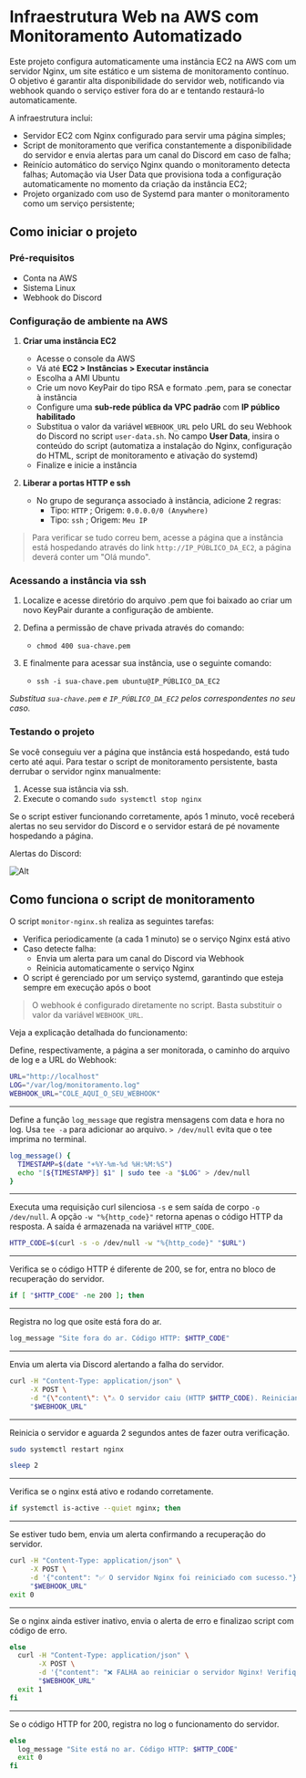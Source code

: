 # Infraestrutura Web na AWS com Monitoramento Automatizado

Este projeto configura automaticamente uma instância EC2 na AWS com um servidor Nginx, um site estático e um sistema de monitoramento contínuo. O objetivo é garantir alta disponibilidade do servidor web, notificando via webhook quando o serviço estiver fora do ar e tentando restaurá-lo automaticamente.

A infraestrutura inclui:

* Servidor EC2 com Nginx configurado para servir uma página simples;
* Script de monitoramento que verifica constantemente a disponibilidade do servidor e envia alertas para um canal do Discord em caso de falha;
* Reinício automático do serviço Nginx quando o monitoramento detecta falhas;
Automação via User Data que provisiona toda a configuração automaticamente no momento da criação da instância EC2;
* Projeto organizado com uso de Systemd para manter o monitoramento como um serviço persistente;

## Como iniciar o projeto

### Pré-requisitos

* Conta na AWS
* Sistema Linux
* Webhook do Discord

### Configuração de ambiente na AWS

1. **Criar uma instância EC2**

    * Acesse o console da AWS
    * Vá até **EC2 > Instâncias > Executar instância**
    * Escolha a AMI Ubuntu
    * Crie um novo KeyPair do tipo RSA e formato .pem, para se conectar à instância
    * Configure uma **sub-rede pública da VPC padrão** com **IP público habilitado**
    * Substitua o valor da variável `WEBHOOK_URL` pelo URL do seu Webhook do Discord no script `user-data.sh`. No campo **User Data**, insira o conteúdo do script (automatiza a instalação do Nginx, configuração do HTML, script de monitoramento e ativação do systemd)
    * Finalize e inicie a instância

2. **Liberar a portas HTTP e ssh**

    * No grupo de segurança associado à instância, adicione 2 regras:
        * Tipo: `HTTP` ; Origem: `0.0.0.0/0 (Anywhere)`
        * Tipo: `ssh` ; Origem: `Meu IP`

> Para verificar se tudo correu bem, acesse a página que a instância está hospedando através do link `http://IP_PÚBLICO_DA_EC2`, a página deverá conter um "Olá mundo".

### Acessando a instância via ssh

1. Localize e acesse diretório do arquivo .pem que foi baixado ao criar um novo KeyPair durante a configuração de ambiente.

2. Defina a permissão de chave privada através do comando:
    * `chmod 400 sua-chave.pem`

3. E finalmente para acessar sua instância, use o seguinte comando:
    * `ssh -i sua-chave.pem ubuntu@IP_PÚBLICO_DA_EC2`

_Substitua `sua-chave.pem` e `IP_PÚBLICO_DA_EC2` pelos correspondentes no seu caso._

### Testando o projeto

Se você conseguiu ver a página que instância está hospedando, está tudo certo até aqui. Para testar o script de monitoramento persistente, basta derrubar o servidor nginx manualmente:

1. Acesse sua istância via ssh.
2. Execute o comando `sudo systemctl stop nginx`

Se o script estiver funcionando corretamente, após 1 minuto, você receberá alertas no seu servidor do Discord e o servidor estará de pé novamente hospedando a página.

Alertas do Discord:

![Alt](https://i.imgur.com/v5ub94D.png)

## Como funciona o script de monitoramento

O script `monitor-nginx.sh` realiza as seguintes tarefas:

* Verifica periodicamente (a cada 1 minuto) se o serviço Nginx está ativo
* Caso detecte falha:
  * Envia um alerta para um canal do Discord via Webhook
  * Reinicia automaticamente o serviço Nginx
* O script é gerenciado por um serviço systemd, garantindo que esteja sempre em execução após o boot

> O webhook é configurado diretamente no script. Basta substituir o valor da variável `WEBHOOK_URL`.

Veja a explicação detalhada do funcionamento:

Define, respectivamente, a página a ser monitorada, o caminho do arquivo de log e a URL do Webhook:

~~~bash
URL="http://localhost"
LOG="/var/log/monitoramento.log"
WEBHOOK_URL="COLE_AQUI_O_SEU_WEBHOOK"
~~~

---

Define a função `log_message` que registra mensagens com data e hora no log. Usa `tee -a` para adicionar ao arquivo. `> /dev/null` evita que o tee imprima no terminal.

~~~bash
log_message() {
  TIMESTAMP=$(date "+%Y-%m-%d %H:%M:%S")
  echo "[${TIMESTAMP}] $1" | sudo tee -a "$LOG" > /dev/null
}
~~~

---

Executa uma requisição curl silenciosa `-s` e sem saída de corpo `-o /dev/null`. A opção `-w "%{http_code}"` retorna apenas o código HTTP da resposta. A saída é armazenada na variável `HTTP_CODE`.

~~~bash
HTTP_CODE=$(curl -s -o /dev/null -w "%{http_code}" "$URL")
~~~

---

Verifica se o código HTTP é diferente de 200, se for, entra no bloco de recuperação do servidor.

~~~bash
if [ "$HTTP_CODE" -ne 200 ]; then
~~~

---

Registra no log que osite está fora do ar.

~~~bash
log_message "Site fora do ar. Código HTTP: $HTTP_CODE"
~~~

---

Envia um alerta via Discord alertando a falha do servidor.

~~~bash
curl -H "Content-Type: application/json" \
     -X POST \
     -d "{\"content\": \"⚠️ O servidor caiu (HTTP $HTTP_CODE). Reiniciando o Nginx...\"}" \
     "$WEBHOOK_URL"
~~~

---

Reinicia o servidor e aguarda 2 segundos antes de fazer outra verificação.

~~~bash
sudo systemctl restart nginx

sleep 2
~~~

---

Verifica se o nginx está ativo e rodando corretamente.

~~~bash
if systemctl is-active --quiet nginx; then
~~~

---

Se estiver tudo bem, envia um alerta confirmando a recuperação do servidor.

~~~bash
curl -H "Content-Type: application/json" \
     -X POST \
     -d '{"content": "✅ O servidor Nginx foi reiniciado com sucesso."}' \
     "$WEBHOOK_URL"
exit 0
~~~

---

Se o nginx ainda estiver inativo, envia o alerta de erro e finalizao script com código de erro.

~~~bash
else
  curl -H "Content-Type: application/json" \
       -X POST \
       -d '{"content": "❌ FALHA ao reiniciar o servidor Nginx! Verifique manualmente."}' \
       "$WEBHOOK_URL"
  exit 1
fi
~~~

---

Se o código HTTP for 200, registra no log o funcionamento do servidor.

~~~bash
else
  log_message "Site está no ar. Código HTTP: $HTTP_CODE"
  exit 0
fi
~~~
